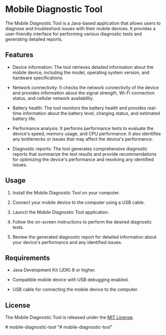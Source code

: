 # Mobile Diagnostic Tool

The Mobile Diagnostic Tool is a Java-based application that allows users to diagnose and troubleshoot issues with their mobile devices. It provides a user-friendly interface for performing various diagnostic tests and generating detailed reports.

## Features

- Device information: The tool retrieves detailed information about the mobile device, including the model, operating system version, and hardware specifications.

- Network connectivity: It checks the network connectivity of the device and provides information about the signal strength, Wi-Fi connection status, and cellular network availability.

- Battery health: The tool monitors the battery health and provides real-time information about the battery level, charging status, and estimated battery life.

- Performance analysis: It performs performance tests to evaluate the device's speed, memory usage, and CPU performance. It also identifies any bottlenecks or issues that may affect the device's performance.

- Diagnostic reports: The tool generates comprehensive diagnostic reports that summarize the test results and provide recommendations for optimizing the device's performance and resolving any identified issues.

## Usage

1. Install the Mobile Diagnostic Tool on your computer.

2. Connect your mobile device to the computer using a USB cable.

3. Launch the Mobile Diagnostic Tool application.

4. Follow the on-screen instructions to perform the desired diagnostic tests.

5. Review the generated diagnostic report for detailed information about your device's performance and any identified issues.

## Requirements

- Java Development Kit (JDK) 8 or higher.

- Compatible mobile device with USB debugging enabled.

- USB cable for connecting the mobile device to the computer.

## License

The Mobile Diagnostic Tool is released under the [MIT License](LICENSE).

#   m o b i l e - d i a g n o s t i c - t o o l  
 "# mobile-diagnostic-tool" 
